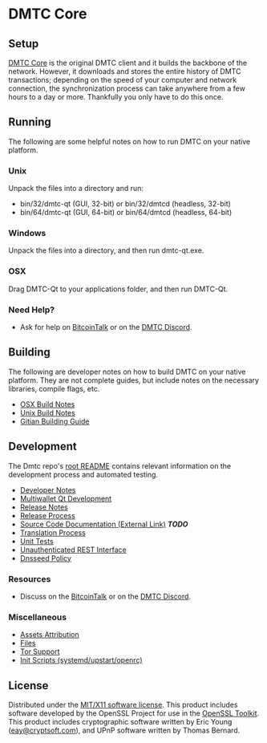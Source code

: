 DMTC Core
=====================

Setup
---------------------
[DMTC Core](https://dominantchain.com/download_dmtc_wallet/ ) is the original DMTC client and it builds the backbone of the network. However, it downloads and stores the entire history of DMTC transactions; depending on the speed of your computer and network connection, the synchronization process can take anywhere from a few hours to a day or more. Thankfully you only have to do this once.

Running
---------------------
The following are some helpful notes on how to run DMTC on your native platform.

### Unix

Unpack the files into a directory and run:

- bin/32/dmtc-qt (GUI, 32-bit) or bin/32/dmtcd (headless, 32-bit)
- bin/64/dmtc-qt (GUI, 64-bit) or bin/64/dmtcd (headless, 64-bit)

### Windows

Unpack the files into a directory, and then run dmtc-qt.exe.

### OSX

Drag DMTC-Qt to your applications folder, and then run DMTC-Qt.

### Need Help?

* Ask for help on [BitcoinTalk](httpshttps://bitcointalk.org/index.php?topic=5076463.0://bitcointalk.org/index.php?topic=5076463.0) or on the [DMTC Discord](https://discordapp.com/invite/XS35zAk).

Building
---------------------
The following are developer notes on how to build DMTC on your native platform. They are not complete guides, but include notes on the necessary libraries, compile flags, etc.

- [OSX Build Notes](build-osx.md)
- [Unix Build Notes](build-unix.md)
- [Gitian Building Guide](gitian-building.md)

Development
---------------------
The Dmtc repo's [root README](https://github.com/dominantcoin/DMTC/blob/master0/README.md) contains relevant information on the development process and automated testing.

- [Developer Notes](developer-notes.md)
- [Multiwallet Qt Development](multiwallet-qt.md)
- [Release Notes](release-notes.md)
- [Release Process](release-process.md)
- [Source Code Documentation (External Link)](https://dev.visucore.com/bitcoin/doxygen/) ***TODO***
- [Translation Process](translation_process.md)
- [Unit Tests](unit-tests.md)
- [Unauthenticated REST Interface](REST-interface.md)
- [Dnsseed Policy](dnsseed-policy.md)

### Resources

* Discuss on the [BitcoinTalk](httpshttps://bitcointalk.org/index.php?topic=5076463.0://bitcointalk.org/index.php?topic=5076463.0) or on the [DMTC Discord](https://discordapp.com/invite/XS35zAk).


### Miscellaneous
- [Assets Attribution](assets-attribution.md)
- [Files](files.md)
- [Tor Support](tor.md)
- [Init Scripts (systemd/upstart/openrc)](init.md)

License
---------------------
Distributed under the [MIT/X11 software license](http://www.opensource.org/licenses/mit-license.php).
This product includes software developed by the OpenSSL Project for use in the [OpenSSL Toolkit](https://www.openssl.org/). This product includes
cryptographic software written by Eric Young ([eay@cryptsoft.com](mailto:eay@cryptsoft.com)), and UPnP software written by Thomas Bernard.
